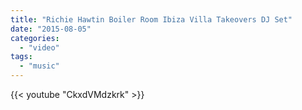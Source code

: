 ```yaml
---
title: "Richie Hawtin Boiler Room Ibiza Villa Takeovers DJ Set"
date: "2015-08-05"
categories: 
  - "video"
tags: 
  - "music"
---
```


<!--more-->
{{< youtube "CkxdVMdzkrk" >}}

<!-- <iframe width="560" height="315" src="https://www.youtube.com/embed/CkxdVMdzkrk" frameborder="0" allowfullscreen></iframe> -->
